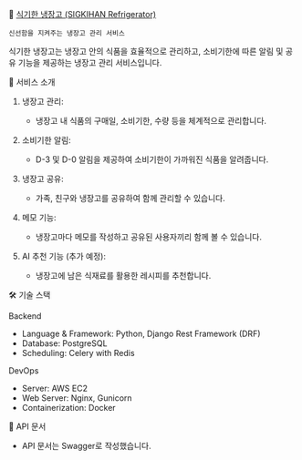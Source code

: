 🧊 [식기한 냉장고 (SIGKIHAN Refrigerator)](https://sigkihan.com)

    신선함을 지켜주는 냉장고 관리 서비스

식기한 냉장고는 냉장고 안의 식품을 효율적으로 관리하고, 소비기한에 따른 알림 및 공유 기능을 제공하는 냉장고 관리 서비스입니다.

 
🚀 서비스 소개
1. 냉장고 관리:
   - 냉장고 내 식품의 구매일, 소비기한, 수량 등을 체계적으로 관리합니다.
  
2. 소비기한 알림:
   - D-3 및 D-0 알림을 제공하여 소비기한이 가까워진 식품을 알려줍니다.
  
3. 냉장고 공유:
   - 가족, 친구와 냉장고를 공유하여 함께 관리할 수 있습니다.
  
4. 메모 기능:
   - 냉장고마다 메모를 작성하고 공유된 사용자끼리 함께 볼 수 있습니다.
  
5. AI 추천 기능 (추가 예정):
   - 냉장고에 남은 식재료를 활용한 레시피를 추천합니다.


 
🛠 기술 스택

Backend
- Language & Framework: Python, Django Rest Framework (DRF)
- Database: PostgreSQL
- Scheduling: Celery with Redis

 
DevOps
- Server: AWS EC2
- Web Server: Nginx, Gunicorn
- Containerization: Docker



💾 API 문서
- API 문서는 Swagger로 작성했습니다.
